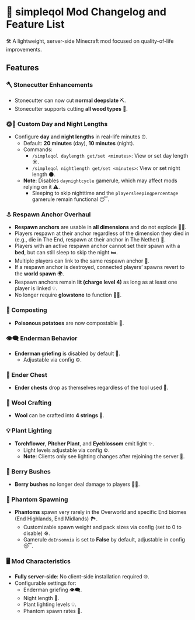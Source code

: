 # 🌟 simpleqol Mod Changelog and Feature List

🛠️ A lightweight, server-side Minecraft mod focused on quality-of-life improvements.

## Features

### 🪓 Stonecutter Enhancements
- Stonecutter can now cut **normal deepslate** ⛏️.
- Stonecutter supports cutting **all wood types** 🌳.

### 🌞🌙 Custom Day and Night Lengths
- Configure **day** and **night lengths** in real-life minutes ⏰.
    - Default: **20 minutes** (day), **10 minutes** (night).
    - Commands:
        - `/simpleqol daylength get/set <minutes>`: View or set day length ☀️.
        - `/simpleqol nightlength get/set <minutes>`: View or set night length 🌑.
    - **Note**: Disables `daynightcycle` gamerule, which may affect mods relying on it ⚠️.
      - Sleeping to skip nighttime and the `playersleepingpercentage` gamerule remain functional 😴.

### ⚓ Respawn Anchor Overhaul
- **Respawn anchors** are usable in **all dimensions** and do not explode 🚫💥.
- Players respawn at their anchor regardless of the dimension they died in (e.g., die in The End, respawn at their anchor in The Nether) 🔄.
- Players with an active respawn anchor cannot set their spawn with a **bed**, but can still sleep to skip the night 🛏️.
- Multiple players can link to the same respawn anchor 👥.
- If a respawn anchor is destroyed, connected players’ spawns revert to the **world spawn** 🌍.
- Respawn anchors remain **lit (charge level 4)** as long as at least one player is linked 💡.
- No longer require **glowstone** to function 🚫✨.

### 🌱 Composting
- **Poisonous potatoes** are now compostable 🥔.

### 👁️‍🗨️ Enderman Behavior
- **Enderman griefing** is disabled by default 🚫.
    - Adjustable via config ⚙️.

### 🧳 Ender Chest
- **Ender chests** drop as themselves regardless of the tool used 🔨.

### 🧶 Wool Crafting
- **Wool** can be crafted into **4 strings** 🧵.

### 💡 Plant Lighting
- **Torchflower**, **Pitcher Plant**, and **Eyeblossom** emit light ✨.
    - Light levels adjustable via config ⚙️.
    - **Note**: Clients only see lighting changes after rejoining the server 🔄.

### 🍓 Berry Bushes
- **Berry bushes** no longer deal damage to players 🚫💥.

### 👻 Phantom Spawning
- **Phantoms** spawn very rarely in the Overworld and specific End biomes (End Highlands, End Midlands) 🏞️.
    - Customizable spawn weight and pack sizes via config (set to 0 to disable) ⚙️.
    - Gamerule `doInsomnia` is set to **False** by default, adjustable in config 😴.



### 🖥️ Mod Characteristics
- **Fully server-side**: No client-side installation required 🌐.
- Configurable settings for:
    - Enderman griefing 👁️‍🗨️.
    - Night length 🌙.
    - Plant lighting levels 💡.
    - Phantom spawn rates 👻.
